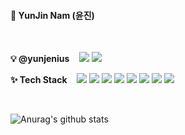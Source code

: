 <h4>🐥 YunJin Nam (윤진)</h4>
<br>
<p>
<b>💡 @yunjenius</b>
&nbsp;&nbsp;
<a href="mailto:whyj97@naver.com"><img src="https://img.shields.io/badge/Gmail-d14836?style=flat&logo=Gmail&logoColor=white&link=whyj97@naver.com"/></a>
<!--<a href=""><img src="https://img.shields.io/badge/TechBlog-03C75A?style=flat&logo=Bloglovin&logoColor=white&link="/></a>-->
<a href="https://hits.seeyoufarm.com"><img src="https://hits.seeyoufarm.com/api/count/incr/badge.svg?url=https%3A%2F%2Fgithub.com%2Fyunjenius&count_bg=%23F08080&title_bg=%23555555&icon=github.svg&icon_color=%23E7E7E7&title=HITS&edge_flat=false"/></a>
<!--#[![Hits](https://hits.seeyoufarm.com/api/count/incr/badge.svg?url=https%3A%2F%2Fgithub.com%2Fyunjenius&count_bg=%23F08080&title_bg=%23555555&icon=github.svg&icon_color=%23E7E7E7&title=HITS&edge_flat=false)](https://hits.seeyoufarm.com)-->
</p>

<p>
<b>✨ Tech Stack</b>
&nbsp;&nbsp;
<img src="https://img.shields.io/badge/Java-007396?style=flat&logo=Java&logoColor=white"/></a>
<img src="https://img.shields.io/badge/C++-00599C?style=flat&logo=C%2B%2B&logoColor=white"/></a>
<img src="https://img.shields.io/badge/python-3776AB?style=flat&logo=Python&logoColor=white"/></a>
<img src="https://img.shields.io/badge/JS-F7DF1E?style=flat&logo=JavaScript&logoColor=white"/></a>
<img src="https://img.shields.io/badge/HTML-E34F26?style=flat&logo=HTML5&logoColor=white"/></a>
<img src="https://img.shields.io/badge/CSS-1572B6?style=flat&logo=CSS3&logoColor=white"/></a>
<img src="https://img.shields.io/badge/ORACLE-F80000?style=flat&logo=Oracle&logoColor=white"/></a>
<img src="https://img.shields.io/badge/spring-6DB33F?style=flat&logo=Spring&logoColor=white"/></a>
</p>

<br>


<!--<a href="https://github.com/anuraghazra/github-readme-stats">
    <img align="center" src="https://github-readme-stats.vercel.app/api?username=yunjenius&show_icons=true&count_private=true" />
</a>-->
![Anurag's github stats](https://github-readme-stats.vercel.app/api?username=yunjenius&count_private=true&show_icons=true)
